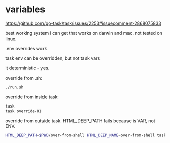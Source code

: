# variables

https://github.com/go-task/task/issues/2253#issuecomment-2868075833

best working system i can get that works on darwin and mac. not tested on linux.

.env overrides work

task env can be overridden, but not task vars

it deterministic - yes.

override from .sh: 
```sh
./run.sh
```

override from inside task: 
```sh
task
task override-01
```

override from outside task. 
HTML_DEEP_PATH fails because is VAR, not ENV.

```sh
HTML_DEEP_PATH=$PWD/over-from-shell HTML_DEEP_NAME=over-from-shell task
```


